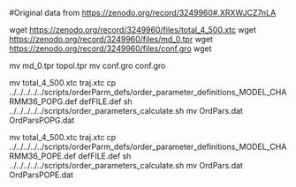 #Original data from https://zenodo.org/record/3249960#.XRXWJCZ7nLA



wget  https://zenodo.org/record/3249960/files/total_4_500.xtc
wget  https://zenodo.org/record/3249960/files/md_0.tpr
wget  https://zenodo.org/record/3249960/files/conf.gro
wget 

mv  md_0.tpr topol.tpr
mv  conf.gro conf.gro

mv  total_4_500.xtc traj.xtc
cp  ../../../../../scripts/orderParm_defs/order_parameter_definitions_MODEL_CHARMM36_POPG.def defFILE.def
sh ../../../../../scripts/order_parameters_calculate.sh
mv OrdPars.dat OrdParsPOPG.dat

mv  total_4_500.xtc traj.xtc
cp  ../../../../../scripts/orderParm_defs/order_parameter_definitions_MODEL_CHARMM36_POPE.def defFILE.def
sh ../../../../../scripts/order_parameters_calculate.sh
mv OrdPars.dat OrdParsPOPE.dat

